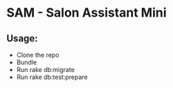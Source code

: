 SAM - Salon Assistant Mini
==========================

Usage:
------
+ Clone the repo
+ Bundle
+ Run rake db:migrate
+ Run rake db:test:prepare
